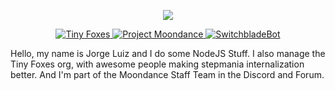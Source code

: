 
<p align="center">
  <a target="_blank" href="https://github.com/moruzerinho6">
    <img  src="https://cdn.discordapp.com/emojis/317871174266912768.png" style="max-width:100%;">
  </a>
</p>
<p align="center">
  <a target="_blank" href="https://github.com/Tiny-Foxes">
    <img alt="Tiny Foxes" src="https://avatars3.githubusercontent.com/u/66173034?s=200&v=4" style="max-width:100%;">
  </a>
  <a target="_blank" href="https://discord.gg/3DgsbSg">
    <img alt="Project Moondance" src="https://media.discordapp.net/attachments/499671331021914132/733668674744877096/navbar-logo.png" style="max-width:100%;">
  </a>
  <a target="_blank" href="https://switchblade.xyz/">
    <img alt="SwitchbladeBot" src="https://avatars1.githubusercontent.com/u/39246832?s=200&v=4" style="max-width:100%;">
  </a>
</p>

  Hello, my name is Jorge Luiz and I do some NodeJS Stuff.
  I also manage the Tiny Foxes org, with awesome people making stepmania internalization better.
  And I'm part of the Moondance Staff Team in the Discord and Forum.

<!--
**moruzerinho6/moruzerinho6** is a ✨ _special_ ✨ repository because its `README.md` (this file) appears on your GitHub profile.

Here are some ideas to get you started:

- 🔭 I’m currently working on ...
- 🌱 I’m currently learning ...
- 👯 I’m looking to collaborate on ...
- 🤔 I’m looking for help with ...
- 💬 Ask me about ...
- 📫 How to reach me: ...
- 😄 Pronouns: ...
- ⚡ Fun fact: ...
-->
